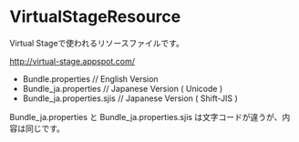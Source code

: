 VirtualStageResource
====================

Virtual Stageで使われるリソースファイルです。
 
 http://virtual-stage.appspot.com/

 - Bundle.properties // English Version
 - Bundle_ja.properties // Japanese Version ( Unicode )
 - Bundle_ja.properties.sjis // Japanese Version ( Shift-JIS )
 
Bundle_ja.properties と Bundle_ja.properties.sjis は文字コードが違うが、内容は同じです。
 

